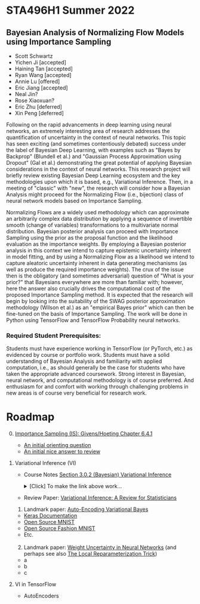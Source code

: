 
# STA496H1 Summer 2022

## Bayesian Analysis of Normalizing Flow Models using Importance Sampling

- Scott Schwartz
- Yichen Ji [accepted]
- Haining Tan [accepted]
- Ryan Wang [accepted]
- Annie Lu [offered]
- Eric Jiang [accepted]
- Neal Jin?
- Rose Xiaoxuan?
- Eric Zhu [deferred]
- Xin Peng [deferred]



Following on the rapid advancements in deep learning using neural networks, an extremely interesting area of research addresses the quantification of uncertainty in the context of neural networks.  This topic has seen exciting (and sometimes contentiously debated) success under the label of Bayesian Deep Learning, with examples such as "Bayes by Backprop" (Blundell et al.) and "Gaussian Process Approximation using Dropout" (Gal et al.) demonstrating the great potential of applying Bayesian considerations in the context of neural networks. This research project will briefly review existing Bayesian Deep Learning ecosystem and the key methodologies upon which it is based, e.g., Variational Inference. Then, in a meeting of "classic" with "new", the research will consider how a Bayesian Analysis might proceed for the Normalizing Flow (i.e., bijection) class of neural network models based on Importance Sampling.

Normalizing Flows are a widely used methodology which can approximate an arbitrarily complex data distribution by applying a sequence of invertible smooth (change of variables) transformations to a multivariate normal distribution. Bayesian posterior analysis can proceed with Importance Sampling using the prior as the proposal function and the likelihood evaluation as the importance weights. By employing a Bayesian posterior analysis in this context we intend to capture epistemic uncertainty inherent in model fitting, and by using a Normalizing Flow as a likelihood we intend to capture aleatoric uncertainty inherent in data generating mechanisms (as well as produce the required importance weights). The crux of the issue then is the obligatory (and sometimes adversarial) question of "What is your prior?" that Bayesians everywhere are more than familiar with; however, here the answer also crucially drives the computational cost of the proposed Importance Sampling method. It is expected that the research will begin by looking into the suitability of the SWAG posterior approximation methodology (Wilson et al.) as an "empirical Bayes prior" which can then be fine-tuned on the basis of Importance Sampling. The work will be done in Python using TensorFlow and TensorFlow Probability neural networks.

### Required Student Prerequisites:

Students must have experience working in TensorFlow (or PyTorch, etc.) as evidenced by course or portfolio work.  Students must have a solid understanding of Bayesian Analysis and familiarity with applied computation, i.e., as should generally be the case for students who have taken the appropriate advanced coursework.  Strong interest in Bayesian, neural network, and computational methodology is of course preferred. And enthusiasm for and comfort with working through challenging problems in new areas is of course very beneficial for research work.

# Roadmap

0. [Importance Sampling (IS): Givens/Hoeting Chapter 6.4.1](https://librarysearch.library.utoronto.ca/permalink/01UTORONTO_INST/14bjeso/alma991106781097906196)
   - [An initial orienting question](files/BayesImportanceSampling.ipynb)
   - [An initial nice answer to review](files/Importance_Sampling.pdf)


1. Variational Inference (VI)

   - Course Notes [Section 3.0.2 (Bayesian) Variational Inference](https://colab.research.google.com/drive/1bFm8kKsFjsVITAScCQeSh2Tn59uk9yGr#cell-opt-VI)

     <details><summary>[Click] To make the link above work...</summary> Remove the (annoyingly) appended "=" at the end of the address and you'll link directly to the intended section</details>
   - Review Paper: [Variational Inference: A Review for Statisticians](https://arxiv.org/abs/1601.00670)

   1. Landmark paper: [Auto-Encoding Variational Bayes](https://arxiv.org/abs/1312.6114)
   
     - [Keras Documentation](https://keras.io/examples/generative/vae/)
     - [Open Source MNIST](https://danijar.com/building-variational-auto-encoders-in-tensorflow/)
     - [Open Source Fashion MNIST](https://learnopencv.com/variational-autoencoder-in-tensorflow/)
     - Etc.
     <br><br>

   2. Landmark paper: [Weight Uncertainty in Neural Networks](https://arxiv.org/abs/1505.05424) (and perhaps see also [The Local Reparameterization Trick](https://arxiv.org/abs/1506.02557))

    - a
    - b
    - c

2. VI in TensorFlow

   - AutoEncoders
     
